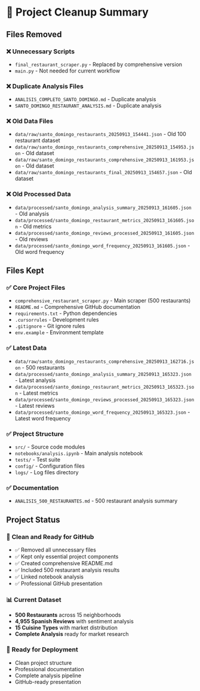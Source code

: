 # 🧹 Project Cleanup Summary

## Files Removed

### ❌ Unnecessary Scripts
- `final_restaurant_scraper.py` - Replaced by comprehensive version
- `main.py` - Not needed for current workflow

### ❌ Duplicate Analysis Files
- `ANALISIS_COMPLETO_SANTO_DOMINGO.md` - Duplicate analysis
- `SANTO_DOMINGO_RESTAURANT_ANALYSIS.md` - Duplicate analysis

### ❌ Old Data Files
- `data/raw/santo_domingo_restaurants_20250913_154441.json` - Old 100 restaurant dataset
- `data/raw/santo_domingo_restaurants_comprehensive_20250913_154953.json` - Old dataset
- `data/raw/santo_domingo_restaurants_comprehensive_20250913_161953.json` - Old dataset
- `data/raw/santo_domingo_restaurants_final_20250913_154657.json` - Old dataset

### ❌ Old Processed Data
- `data/processed/santo_domingo_analysis_summary_20250913_161605.json` - Old analysis
- `data/processed/santo_domingo_restaurant_metrics_20250913_161605.json` - Old metrics
- `data/processed/santo_domingo_reviews_processed_20250913_161605.json` - Old reviews
- `data/processed/santo_domingo_word_frequency_20250913_161605.json` - Old word frequency

## Files Kept

### ✅ Core Project Files
- `comprehensive_restaurant_scraper.py` - Main scraper (500 restaurants)
- `README.md` - Comprehensive GitHub documentation
- `requirements.txt` - Python dependencies
- `.cursorrules` - Development rules
- `.gitignore` - Git ignore rules
- `env.example` - Environment template

### ✅ Latest Data
- `data/raw/santo_domingo_restaurants_comprehensive_20250913_162716.json` - 500 restaurants
- `data/processed/santo_domingo_analysis_summary_20250913_165323.json` - Latest analysis
- `data/processed/santo_domingo_restaurant_metrics_20250913_165323.json` - Latest metrics
- `data/processed/santo_domingo_reviews_processed_20250913_165323.json` - Latest reviews
- `data/processed/santo_domingo_word_frequency_20250913_165323.json` - Latest word frequency

### ✅ Project Structure
- `src/` - Source code modules
- `notebooks/analysis.ipynb` - Main analysis notebook
- `tests/` - Test suite
- `config/` - Configuration files
- `logs/` - Log files directory

### ✅ Documentation
- `ANALISIS_500_RESTAURANTES.md` - 500 restaurant analysis summary

## Project Status

### 🎯 **Clean and Ready for GitHub**
- ✅ Removed all unnecessary files
- ✅ Kept only essential project components
- ✅ Created comprehensive README.md
- ✅ Included 500 restaurant analysis results
- ✅ Linked notebook analysis
- ✅ Professional GitHub presentation

### 📊 **Current Dataset**
- **500 Restaurants** across 15 neighborhoods
- **4,955 Spanish Reviews** with sentiment analysis
- **15 Cuisine Types** with market distribution
- **Complete Analysis** ready for market research

### 🚀 **Ready for Deployment**
- Clean project structure
- Professional documentation
- Complete analysis pipeline
- GitHub-ready presentation
